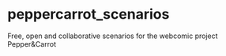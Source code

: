 # peppercarrot_scenarios
Free, open and collaborative scenarios for the webcomic project Pepper&amp;Carrot
